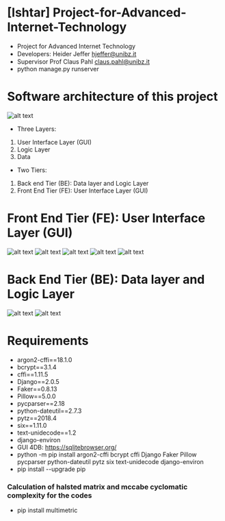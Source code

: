 # [Ishtar]  Project-for-Advanced-Internet-Technology
- Project for Advanced Internet Technology
- Developers: Heider Jeﬀer	hjeffer@unibz.it
- Supervisor Prof Claus Pahl claus.pahl@unibz.it
- python manage.py runserver

# Software architecture of this project
![alt text](https://github.com/HeiderJeffer/Project-for-Advanced-Internet-Technology/blob/master/GUI/7.png)
- Three Layers:
1. User Interface Layer (GUI)
2. Logic Layer
3. Data

- Two Tiers:
1. Back end Tier (BE): Data layer and Logic Layer
2. Front End Tier (FE): User Interface Layer (GUI)

#  Front End Tier (FE): User Interface Layer (GUI)
![alt text](https://github.com/HeiderJeffer/Project-for-Advanced-Internet-Technology/blob/master/GUI/1.png)
![alt text](https://github.com/HeiderJeffer/Project-for-Advanced-Internet-Technology/blob/master/GUI/2.png)
![alt text](https://github.com/HeiderJeffer/Project-for-Advanced-Internet-Technology/blob/master/GUI/3.png)
![alt text](https://github.com/HeiderJeffer/Project-for-Advanced-Internet-Technology/blob/master/GUI/4.png)
![alt text](https://github.com/HeiderJeffer/Project-for-Advanced-Internet-Technology/blob/master/GUI/5.png)

# Back End Tier (BE): Data layer and Logic Layer
![alt text](https://github.com/HeiderJeffer/Project-for-Advanced-Internet-Technology/blob/master/GUI/8.png)
![alt text](https://github.com/HeiderJeffer/Project-for-Advanced-Internet-Technology/blob/master/GUI/6.png)

# Requirements

- argon2-cffi==18.1.0
- bcrypt==3.1.4
- cffi==1.11.5
- Django==2.0.5
- Faker==0.8.13
- Pillow==5.0.0
- pycparser==2.18
- python-dateutil==2.7.3
- pytz==2018.4
- six==1.11.0
- text-unidecode==1.2
- django-environ
- GUI 4DB:  https://sqlitebrowser.org/
- python -m pip install argon2-cffi bcrypt cffi Django Faker Pillow pycparser python-dateutil pytz six text-unidecode django-environ
- pip install --upgrade pip
### Calculation of halsted matrix and mccabe cyclomatic complexity for the codes 

- pip install multimetric
